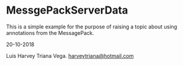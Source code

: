 # MessgePackServerData

This is a simple example for the purpose of raising a topic about using annotations from the MessagePack.

20-10-2018

Luis Harvey Triana Vega. harveytriana@hotmail.com



